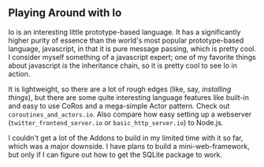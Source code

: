 ## Playing Around with Io

Io is an interesting little prototype-based language. It has a significantly higher purity of essence than the world's most popular prototype-based language, javascript, in that it is pure message passing, which is pretty cool. I consider myself something of a javascript expert; one of my favorite things about javascript *is* the inheritance chain, so it is pretty cool to see Io in action.

It is lightweight, so there are a lot of rough edges (like, say, *installing things*), but there are some quite interesting language features like built-in and easy to use CoRos and a mega-simple Actor pattern. Check out `coroutines_and_actors.io`. Also compare how easy setting up a webserver (`twitter_frontend_server.io` or `basic_http_server.io`) to Node.js.

I couldn't get a lot of the Addons to build in my limited time with it so far, which was a major downside. I have plans to build a mini-web-framework, but only if I can figure out how to get the SQLite package to work.